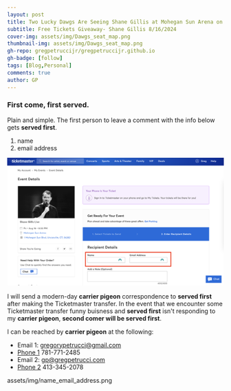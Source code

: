 ```yaml
---
layout: post
title: Two Lucky Dawgs Are Seeing Shane Gillis at Mohegan Sun Arena on 8/16/2024
subtitle: Free Tickets Giveaway- Shane Gillis 8/16/2024
cover-img: assets/img/Dawgs_seat_map.png
thumbnail-img: assets/img/Dawgs_seat_map.png
gh-repo: gregpetruccijr/gregpetruccijr.github.io
gh-badge: [follow]
tags: [Blog,Personal]
comments: true
author: GP
---
```


### First come, first served.
Plain and simple. 
The first person to leave a comment with the info below gets **served first**. 

1.  name
2.  email address
   
      
![](assets/img/name_email_address.png)



I will send a modern-day __carrier pigeon__ correspondence to **served first** after making the Ticketmaster transfer. In the event that we encounter some Ticketmaster transfer funny buisness and **served first** isn't responding to my __carrier pigeon__, **second comer will be served first**.

I can be reached by __carrier pigeon__ at the following: 
  -  Email 1: <gregorypetrucci@gmail.com>
  -  [Phone 1](tel:7817712485) 781-771-2485
  -  Email 2: <gp@gregpetrucci.com>
  -  [Phone 2](tel:4133452078) 413-345-2078

  

assets/img/name_email_address.png

